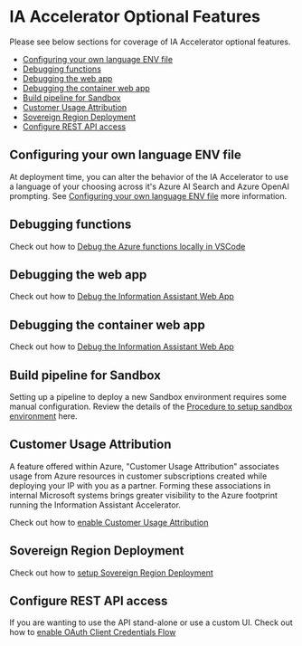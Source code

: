 # IA Accelerator Optional Features

Please see below sections for coverage of IA Accelerator optional features.

* [Configuring your own language ENV file](/docs/features/features.md#configuring-your-own-language-env-file)
* [Debugging functions](/docs/features/features.md#debugging-functions)
* [Debugging the web app](/docs/features/features.md#debugging-the-web-app)
* [Debugging the container web app](/docs/features/features.md#debugging-the-container-web-app)
* [Build pipeline for Sandbox](/docs/features/features.md#build-pipeline-for-sandbox)
* [Customer Usage Attribution](/docs/features/features.md#customer-usage-attribution)
* [Sovereign Region Deployment](/docs/features/features.md#sovereign-region-deployment)
* [Configure REST API access](#configure-rest-api-access)

## Configuring your own language ENV file

At deployment time, you can alter the behavior of the IA Accelerator to use a language of your choosing across it's Azure AI Search and Azure OpenAI prompting. See [Configuring your own language ENV file](/docs/features/configuring_language_env_files.md) more information.

## Debugging functions

Check out how to [Debug the Azure functions locally in VSCode](/docs/function_debug.md)

## Debugging the web app

Check out how to [Debug the Information Assistant Web App](/docs/webapp_debug.md)

## Debugging the container web app

Check out how to [Debug the Information Assistant Web App](/docs/container_webapp_debug.md)

## Build pipeline for Sandbox

Setting up a pipeline to deploy a new Sandbox environment requires some manual configuration. Review the details of the [Procedure to setup sandbox environment](/docs/deployment/setting_up_sandbox_environment.md) here.

## Customer Usage Attribution

A feature offered within Azure, "Customer Usage Attribution" associates usage from Azure resources in customer subscriptions created while deploying your IP with you as a partner. Forming these associations in internal Microsoft systems brings greater visibility to the Azure footprint running the Information Assistant Accelerator.

Check out how to [enable Customer Usage Attribution](/docs/features/enable_customer_usage_attribution.md)

## Sovereign Region Deployment

Check out how to [setup Sovereign Region Deployment](/docs/deployment/enable_sovereign_deployment.md)

## Configure REST API access

If you are wanting to use the API stand-alone or use a custom UI.
Check out how to [enable OAuth Client Credentials Flow](/docs/deployment/client_credentials_flow.md)
